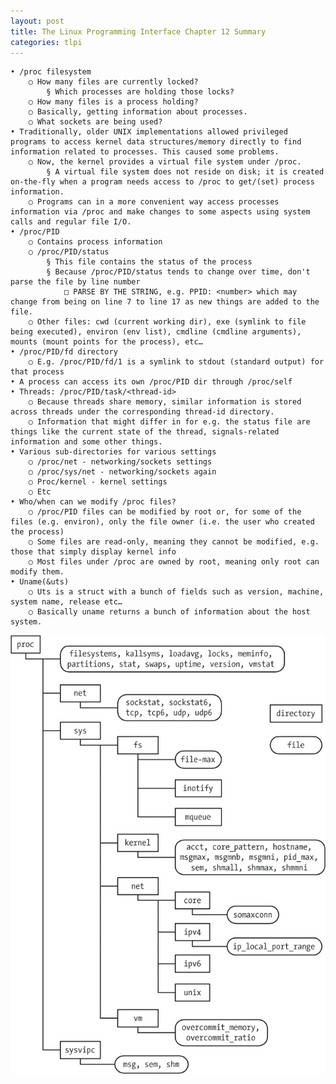 ```yaml
---
layout: post
title: The Linux Programming Interface Chapter 12 Summary
categories: tlpi
---
```


	• /proc filesystem
		○ How many files are currently locked?
			§ Which processes are holding those locks?
		○ How many files is a process holding?
		○ Basically, getting information about processes.
		○ What sockets are being used?
	• Traditionally, older UNIX implementations allowed privileged programs to access kernel data structures/memory directly to find information related to processes. This caused some problems.
		○ Now, the kernel provides a virtual file system under /proc.
			§ A virtual file system does not reside on disk; it is created on-the-fly when a program needs access to /proc to get/(set) process information.
		○ Programs can in a more convenient way access processes information via /proc and make changes to some aspects using system calls and regular file I/O.
	• /proc/PID
		○ Contains process information
		○ /proc/PID/status
			§ This file contains the status of the process
			§ Because /proc/PID/status tends to change over time, don't parse the file by line number
				□ PARSE BY THE STRING, e.g. PPID: <number> which may change from being on line 7 to line 17 as new things are added to the file.
		○ Other files: cwd (current working dir), exe (symlink to file being executed), environ (env list), cmdline (cmdline arguments), mounts (mount points for the process), etc…
	• /proc/PID/fd directory
		○ E.g. /proc/PID/fd/1 is a symlink to stdout (standard output) for that process
	• A process can access its own /proc/PID dir through /proc/self
	• Threads: /proc/PID/task/<thread-id>
		○ Because threads share memory, similar information is stored across threads under the corresponding thread-id directory.
		○ Information that might differ in for e.g. the status file are things like the current state of the thread, signals-related information and some other things.
	• Various sub-directories for various settings
		○ /proc/net - networking/sockets settings
		○ /proc/sys/net - networking/sockets again
		○ Proc/kernel - kernel settings
		○ Etc
	• Who/when can we modify /proc files?
		○ /proc/PID files can be modified by root or, for some of the files (e.g. environ), only the file owner (i.e. the user who created the process)
		○ Some files are read-only, meaning they cannot be modified, e.g. those that simply display kernel info
		○ Most files under /proc are owned by root, meaning only root can modify them.
	• Uname(&uts)
		○ Uts is a struct with a bunch of fields such as version, machine, system name, release etc…
		○ Basically uname returns a bunch of information about the host system.
	
			
	
![Image](/docs/assets/images/tlpi-ch12/tlpi-ch12-1.jpg)